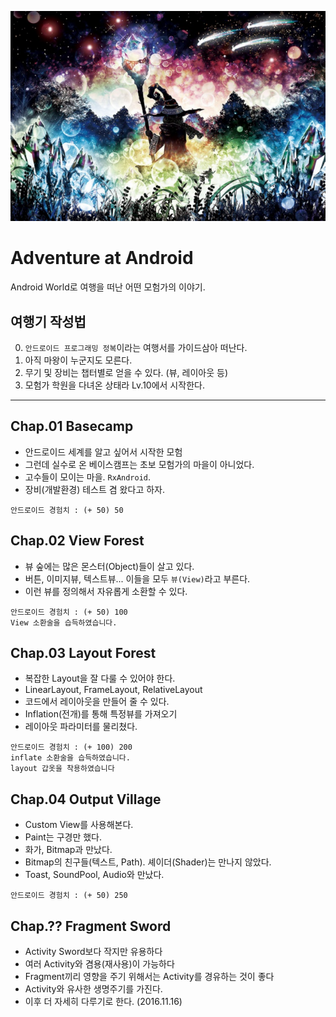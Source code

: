 ![모험을 떠나자](https://raw.githubusercontent.com/conquerex/Adventure/5521f5786ba0ccc0c05ea01f08ad979fa7f2873d/Chap02_ViewForest_View/app/src/main/res/drawable/37474696_p0.jpg)

# Adventure at Android
Android World로 여행을 떠난 어떤 모험가의 이야기.


## 여행기 작성법

0. `안드로이드 프로그래밍 정복`이라는 여행서를 가이드삼아 떠난다.
1. 아직 마왕이 누군지도 모른다.
2. 무기 및 장비는 챕터별로 얻을 수 있다. (뷰, 레이아웃 등)
3. 모험가 학원을 다녀온 상태라 Lv.10에서 시작한다.

---


## Chap.01 Basecamp

- 안드로이드 세계를 알고 싶어서 시작한 모험
- 그런데 실수로 온 베이스캠프는 초보 모험가의 마을이 아니었다.
- 고수들이 모이는 마을. `RxAndroid`.
- 장비(개발환경) 테스트 겸 왔다고 하자.
```
안드로이드 경험치 : (+ 50) 50
```


## Chap.02 View Forest

- 뷰 숲에는 많은 몬스터(Object)들이 살고 있다.
- 버튼, 이미지뷰, 텍스트뷰... 이들을 모두 `뷰(View)`라고 부른다.
- 이런 뷰를 정의해서 자유롭게 소환할 수 있다.
```
안드로이드 경험치 : (+ 50) 100
View 소환술을 습득하였습니다.
```


## Chap.03 Layout Forest

- 복잡한 Layout을 잘 다룰 수 있어야 한다.
- LinearLayout, FrameLayout, RelativeLayout
- 코드에서 레이아웃을 만들어 줄 수 있다.
- Inflation(전개)를 통해 특정뷰를 가져오기
- 레이아웃 파라미터를 물리쳤다.
```
안드로이드 경험치 : (+ 100) 200
inflate 소환술을 습득하였습니다.
layout 갑옷을 착용하였습니다
```


## Chap.04 Output Village

- Custom View를 사용해본다.
- Paint는 구경만 했다.
- 화가, Bitmap과 만났다.
- Bitmap의 친구들(텍스트, Path). 셰이더(Shader)는 만나지 않았다.
- Toast, SoundPool, Audio와 만났다.
```
안드로이드 경험치 : (+ 50) 250
```


## Chap.?? Fragment Sword

- Activity Sword보다 작지만 유용하다
- 여러 Activity와 겸용(재사용)이 가능하다
- Fragment끼리 영향을 주기 위해서는 Activity를 경유하는 것이 좋다
- Activity와 유사한 생명주기를 가진다.
- 이후 더 자세히 다루기로 한다. (2016.11.16)
